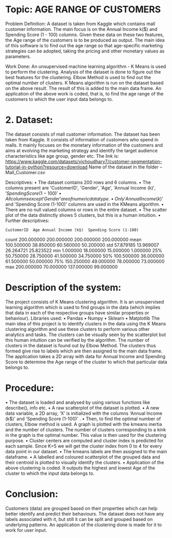 # Topic: AGE RANGE OF CUSTOMERS
Problem Definition:
 A dataset is taken from Kaggle which contains mall customer information. The main focus is on the Annual Income k($) and Spending Score (1 - 100) columns. Given these data on these two features, the Age range of the customers is to be produced as output.
The main idea of this software is to find out the age range so that age-specific marketing strategies can be adopted, taking the pricing and other monetary values as parameters.

Work Done:
An unsupervised machine learning algorithm - K Means is used to perform the clustering.
Analysis of the dataset is done to figure out the best features for the clustering. 
Elbow Method is used to find out the optimal number of clusters.
K Means algorithm is run on the dataset based on the above result. The result of this is added to the main data frame.
An application of the above work is coded, that is, to find the age range of the customers to which the user input data belongs to.


# 2. Dataset:
The dataset consists of mall customer information.
The dataset has been taken from Kaggle. It consists of information of customers who spend in malls. It mainly focuses on the monetary information of the customers and aims at evolving the marketing strategy and identify the target audience characteristics like age group, gender etc.
The link is: https://www.kaggle.com/datasets/vjchoudhary7/customer-segmentation-tutorial-in-python?resource=download
Name of the dataset in the folder – Mall_Customer.csv

Descriptives:
•	The dataset  contains 200 rows and 6 columns.
•	The columns present are 'CustomerID', 'Gender', 'Age', 'Annual Income (k$)', 'Spending Score (1-100)'
•	All columns except ‘Gender’ are of numeric data type.
•	Only 'Annual Income (k$)' and  'Spending Score (1-100)' columns are used in the KMeans algorithm.
•	There are no null valued columns or rows in the entire dataset.
•	The scatter plot of the data distinctly shows 5 clusters, but this is a human intuition.
•	Further descriptives:

	CustomerID	Age	Annual Income (k$)	Spending Score (1-100)
count	200.000000	200.000000	200.000000	200.000000
mean	100.500000	38.850000	60.560000	50.200000
std	57.879185	13.969007	26.264721	25.823522
min	1.000000	18.000000	15.000000	1.000000
25%	50.750000	28.750000	41.500000	34.750000
50%	100.500000	36.000000	61.500000	50.000000
75%	150.250000	49.000000	78.000000	73.000000
max	200.000000	70.000000	137.000000	99.000000

# Description of the system:
The project consists of K Means clustering algorithm. It is an unsupervised learning algorithm which is used to find groups in the data (which implies that data in each of the respective groups have similar properties or behaviour). 
Libraries used:
•	Pandas
•	Numpy
•	Sklearn
•	Matplotlib
The main idea of this project is to identify clusters in the data using the K Means clustering algorithm and use these clusters to perform various other analytics and tasks. The clusters can be visually seen by the scatterplot but this human intuition can be verified by the algorithm. The number of clusters in the dataset is found out by Elbow Method. The clusters thus formed give rise to labels which are then assigned to the main data frame. The application takes a 2D array with data for Annual Income and Spending Score to determine the Age range of the cluster to which that  particular data belongs to.

# Procedure:
•	The dataset is loaded and analysed by using various functions like describe(), info etc. 
•	A raw scatterplot of the dataset is plotted.
•	A new data variable, a 2D array,  ‘X’ is initialized with the columns 'Annual Income (k$)' and  'Spending Score (1-100)' .
•	Then, to find the optimal number of clusters, Elbow method is used. A graph is plotted with the kmeans inertia and the number of clusters. The number of clusters corresponding to a kink in the graph is the optimal number. This value is then used for the clustering purpose.
•	Cluster centers are computed and cluster index is predicted for each sample. Since K=5 we will get the cluster index from 0 to 4 for every data point in our dataset.
•	The kmeans labels are then assigned to the main dataframe.
•	A labelled and coloured scatterplot of the grouped data and their centroid is plotted to visually identify the clusters.
•	Application of the above clustering is coded. It outputs the highest and lowest Age of the cluster to which the input data belongs to.

# Conclusion: 
Customers (data) are grouped based on their properties which can help better identify and predict their behaviours. The dataset does not have any labels associated with it, but still it can be split and grouped based on underlying patterns. An application of the clustering done is made for it to work for user input.
